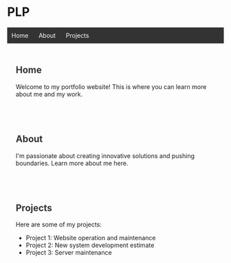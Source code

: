 # PLP
<!DOCTYPE html>
<html lang="en">
<head>
    <meta charset="UTF-8">
    <meta name="viewport" content="width=device-width, initial-scale=1.0">
    <title>My Portfolio</title>
    <style>
        /* Basic styling for navigation */
        nav {
            background-color: #333;
            padding: 10px;
        }
        nav ul {
            list-style-type: none;
            margin: 0;
            padding: 0;
        }
        nav ul li {
            display: inline;
            margin-right: 20px;
        }
        nav ul li a {
            color: white;
            text-decoration: none;
        }
        /* Styling for sections */
        section {
            padding: 20px;
        }
        h2 {
            color: #333;
        }
    </style>
</head>
<body>

<nav>
    <ul>
        <li><a href="#home">Home</a></li>
        <li><a href="#about">About</a></li>
        <li><a href="#projects">Projects</a></li>
    </ul>
</nav>

<section id="home">
    <h2>Home</h2>
    <p>Welcome to my portfolio website! This is where you can learn more about me and my work.</p>
</section>

<section id="about">
    <h2>About</h2>
    <p>I'm passionate about creating innovative solutions and pushing boundaries. Learn more about me here.</p>
</section>

<section id="projects">
    <h2>Projects</h2>
    <p>Here are some of my projects:</p>
    <ul>
        <li>Project 1: Website operation and maintenance</li>
        <li>Project 2: New system development estimate</li>
        <li>Project 3: Server maintenance</li>
    </ul>
</section>

</body>
</html>
